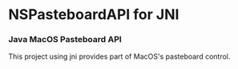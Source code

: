 # NSPasteboardAPI for JNI

### Java MacOS Pasteboard API

This project using jni provides part of MacOS's pasteboard control.

